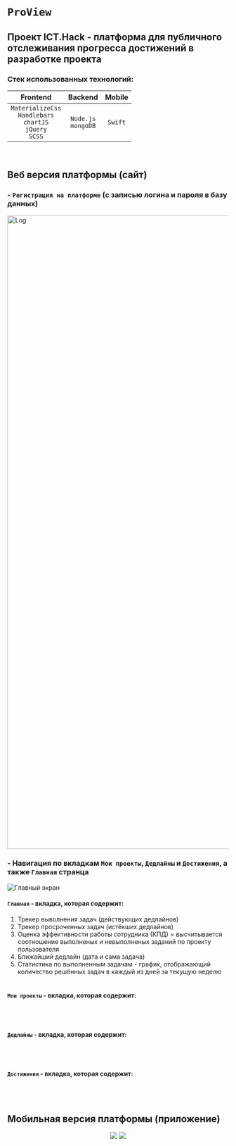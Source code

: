 # `ProView`
## Проект ICT.Hack - платформа для публичного отслеживания прогресса достижений в разработке проекта

### Стек использованных технологий: 

|                                Frontend                               |          Backend        |  Mobile |
| :-------------------------------------------------------------------: | :---------------------: | :-----: |
| `MaterializeCss`<br> `Handlebars`<br> `chartJS`<br>`jQuery`<br>`SCSS` | `Node.js`<br> `mongoDB` | `Swift` |

<br>

## Веб версия платформы (сайт)

### - `Регистрация на платформе` (с записью логина и пароля в базу данных)

<img width="1440" alt="Log" src="https://user-images.githubusercontent.com/82240296/117543347-1a82f280-b025-11eb-971e-f5730a55de76.png">

### - Навигация по вкладкам `Мои проекты`, `Дедлайны` и `Достижения`, а также `Главная` странца 

![Главный экран](https://user-images.githubusercontent.com/82240296/117554241-1247a900-b05f-11eb-8b1e-d80fffddf900.png)

#### `Главная` - вкладка, которая содержит:
1) Трекер выволнения задач (действующих дедлайнов)
2) Трекер просроченных задач (истёкших дедлайнов)
3) Оценка эффективности работы сотрудника (КПД) = высчитывается соотношение выполненых и невыполненых заданий по проекту пользователя
4) Ближайший дедлайн (дата и сама задача)
5) Статистика по выполненным задачам - график, отображающий количество решённых задач в каждый из дней за текущую неделю
<br><br>

#### `Мои проекты` - вкладка, которая содержит:
<br><br>

#### `Дедлайны` - вкладка, которая содержит:
<br><br>

#### `Достижения` - вкладка, которая содержит:
<br><br>

## Мобильная версия платформы (приложение) 

<p align="center"> 
    <img src="https://user-images.githubusercontent.com/82240296/117554276-4327de00-b05f-11eb-8654-a881b2922832.png">
    <img src="https://user-images.githubusercontent.com/82240296/117554280-48852880-b05f-11eb-85c0-b100f352bb1a.png"> </p>
    
